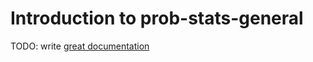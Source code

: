 # Introduction to prob-stats-general

TODO: write [great documentation](http://jacobian.org/writing/what-to-write/)
